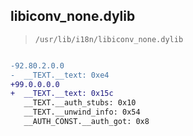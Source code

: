 ## libiconv_none.dylib

> `/usr/lib/i18n/libiconv_none.dylib`

```diff

-92.80.2.0.0
-  __TEXT.__text: 0xe4
+99.0.0.0.0
+  __TEXT.__text: 0x15c
   __TEXT.__auth_stubs: 0x10
   __TEXT.__unwind_info: 0x54
   __AUTH_CONST.__auth_got: 0x8

```
